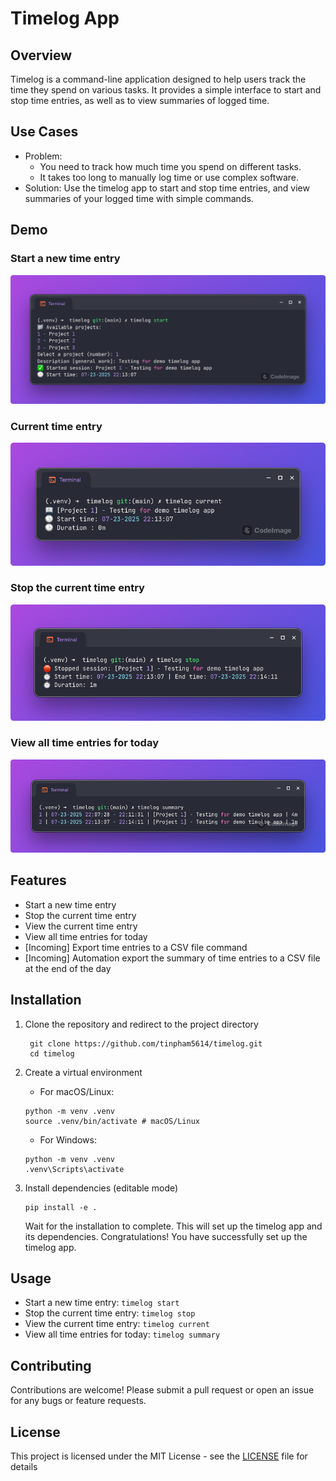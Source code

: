 # Timelog App

## Overview
Timelog is a command-line application designed to help users track the time they spend on various tasks. It provides a simple interface to start and stop time entries, as well as to view summaries of logged time.

## Use Cases
- Problem: 
  - You need to track how much time you spend on different tasks.
  - It takes too long to manually log time or use complex software.
- Solution: Use the timelog app to start and stop time entries, and view summaries of your logged time with simple commands.

## Demo
### Start a new time entry
![alt text](image-3.png)

### Current time entry
![alt text](image-4.png)

### Stop the current time entry
![alt text](image.png)

### View all time entries for today
![alt text](image-6.png)

## Features
- Start a new time entry
- Stop the current time entry
- View the current time entry
- View all time entries for today
- [Incoming] Export time entries to a CSV file command
- [Incoming] Automation export the summary of time entries to a CSV file at the end of the day

## Installation
1. Clone the repository and redirect to the project directory
   ```
    git clone https://github.com/tinpham5614/timelog.git
    cd timelog
   ```
2. Create a virtual environment
   - For macOS/Linux:
    ```
    python -m venv .venv
    source .venv/bin/activate # macOS/Linux
    ```
   - For Windows:
    ```
    python -m venv .venv
    .venv\Scripts\activate
    ```
3. Install dependencies (editable mode)
    ```
    pip install -e .
    ```

    Wait for the installation to complete. This will set up the timelog app and its dependencies.
    Congratulations! You have successfully set up the timelog app.

## Usage
- Start a new time entry: `timelog start`
- Stop the current time entry: `timelog stop`
- View the current time entry: `timelog current`
- View all time entries for today: `timelog summary`

## Contributing
Contributions are welcome! Please submit a pull request or open an issue for any bugs or feature requests.

## License
This project is licensed under the MIT License - see the [LICENSE](LICENSE) file for details